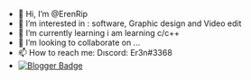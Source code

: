 - 👋 Hi, I’m @ErenRip
- 👀 I’m interested in :  software, Graphic design and Video edit
- 🌱 I’m currently learning  i am learning c/c++
- 💞️ I’m looking to collaborate on ...
- 📫 How to reach me: Dıscord: Er3n#3368
- [![Blogger Badge](https://img.shields.io/badge/-Blogger-FF9800?style=flat-quare&labelColor=FF9800&logo=Blogger&logoColor=white&link=https://codebankhub.blogspot.com)](https://codebankhub.blogspot.com)


<!---
ErenRip/ErenRip is a ✨ special ✨ repository because its `README.md` (this file) appears on your GitHub profile.
You can click the Preview link to take a look at your changes.
--->
